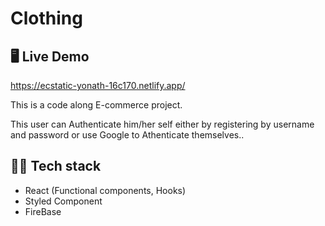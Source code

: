 # Clothing

## 🖥 Live Demo
https://ecstatic-yonath-16c170.netlify.app/


This is a code along E-commerce project.  

This user can Authenticate him/her self either by registering by username and password or use Google to Athenticate themselves..



## 👨‍💻 Tech stack

- React (Functional components, Hooks)
- Styled Component
- FireBase

